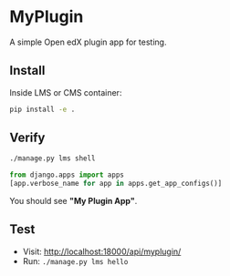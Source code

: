 # MyPlugin

A simple Open edX plugin app for testing.

## Install

Inside LMS or CMS container:

```bash
pip install -e .
```

## Verify

```bash
./manage.py lms shell
```

```python
from django.apps import apps
[app.verbose_name for app in apps.get_app_configs()]
```

You should see **"My Plugin App"**.

## Test

- Visit: [http://localhost:18000/api/myplugin/](http://localhost:18000/api/myplugin/)
- Run: `./manage.py lms hello`
